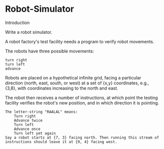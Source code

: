 # Robot-Simulator
Introduction

Write a robot simulator.

A robot factory's test facility needs a program to verify robot movements.

The robots have three possible movements:

    turn right
    turn left
    advance

Robots are placed on a hypothetical infinite grid, facing a particular direction (north, east, south, or west) at a set of {x,y} coordinates, e.g., {3,8}, with coordinates increasing to the north and east.

The robot then receives a number of instructions, at which point the testing facility verifies the robot's new position, and in which direction it is pointing.

    The letter-string "RAALAL" means:
        Turn right
        Advance twice
        Turn left
        Advance once
        Turn left yet again
    Say a robot starts at {7, 3} facing north. Then running this stream of instructions should leave it at {9, 4} facing west.
